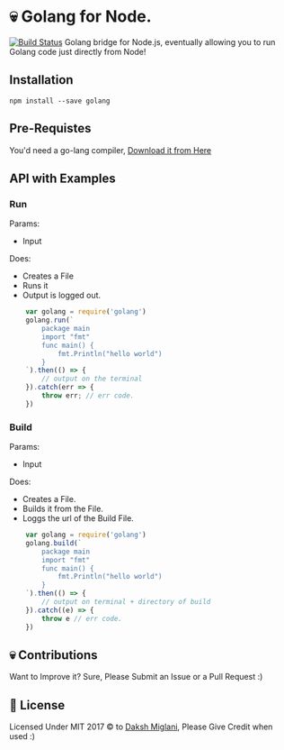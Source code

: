 # 💀 Golang for Node.
[![Build Status](https://travis-ci.org/DakshMiglani/node-golang.svg?branch=master)](https://travis-ci.org/DakshMiglani/node-golang)
Golang bridge for Node.js, eventually allowing you to run Golang code just directly from Node!

## Installation

```
npm install --save golang
```

## Pre-Requistes

You'd need a go-lang compiler, [Download it from Here](https://golang.org/dl/)

## API with Examples

### Run

Params:
- Input

Does:
- Creates a File
- Runs it
- Output is logged out.

```javascript
	var golang = require('golang')
	golang.run(`
		package main
		import "fmt"
		func main() {
		    fmt.Println("hello world")
		}
	`).then(() => {
		// output on the terminal
	}).catch(err => {
		throw err; // err code. 
	})
```

### Build

Params:
- Input

Does:
- Creates a File.
- Builds it from the File.
- Loggs the url of the Build File.

```javascript
	var golang = require('golang')
	golang.build(`
		package main
		import "fmt"
		func main() {
		    fmt.Println("hello world")
		}
	`).then(() => {
		// output on terminal + directory of build
	}).catch((e) => {
		throw e // err code.
	})
```

## 💀 Contributions
Want to Improve it? Sure, Please Submit an Issue or a Pull Request :)


## 📜 License

Licensed Under MIT 2017 © to [Daksh Miglani](https://dak.sh), Please Give Credit when used :)